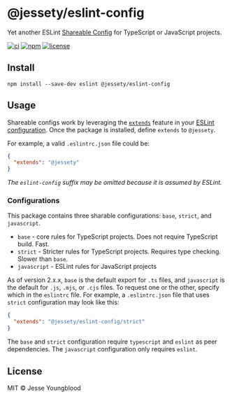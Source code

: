 # @jessety/eslint-config

Yet another ESLint [Shareable Config](http://eslint.org/docs/developer-guide/shareable-configs.html) for TypeScript or JavaScript projects.

[![ci](https://github.com/jessety/eslint-config/workflows/ci/badge.svg)](https://github.com/jessety/eslint-config/actions/workflows/ci.yml)
[![npm](https://img.shields.io/npm/v/@jessety/eslint-config.svg)](https://www.npmjs.com/package/@jessety/eslint-config)
[![license](https://img.shields.io/github/license/jessety/eslint-config.svg)](https://github.com/jessety/eslint-config/blob/main/LICENSE)

## Install

```shell script
npm install --save-dev eslint @jessety/eslint-config
```

## Usage

Shareable configs work by leveraging the [`extends`](http://eslint.org/docs/user-guide/configuring#extending-configuration-files) feature in your [ESLint configuration](http://eslint.org/docs/user-guide/configuring). Once the package is installed, define `extends` to `@jessety`.

For example, a valid `.eslintrc.json` file could be:

```json
{
  "extends": "@jessety"
}
```

_The `eslint-config` suffix may be omitted because it is assumed by ESLint._

### Configurations

This package contains three sharable configurations: `base`, `strict`, and `javascript`.

- `base` - core rules for TypeScript projects. Does not require TypeScript build. Fast.
- `strict` - Stricter rules for TypeScript projects. Requires type checking. Slower than `base`.
- `javascript` - ESLint rules for JavaScript projects

As of version 2.x.x, `base` is the default export for `.ts` files, and `javascript` is the default for `.js`, `.mjs`, or `.cjs` files. To request one or the other, specify which in the `eslintrc` file. For example, a `.eslintrc.json` file that uses `strict` configuration may look like this:

```json
{
  "extends": "@jessety/eslint-config/strict"
}
```

The `base` and `strict` configuration require `typescript` and `eslint` as peer dependencies. The `javascript` configuration only requires `eslint`.

## License

MIT © Jesse Youngblood
